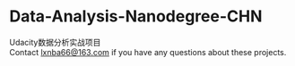 # Data-Analysis-Nanodegree-CHN
Udacity数据分析实战项目   
Contact lxnba66@163.com if you have any questions about these projects.
